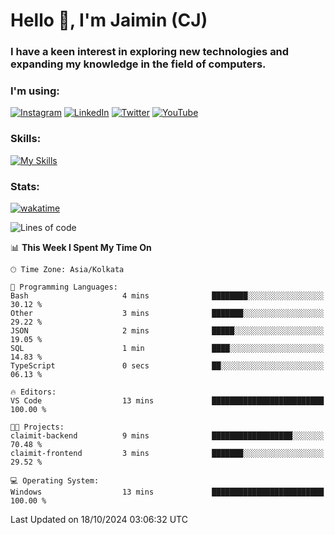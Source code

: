 <h1>Hello 👋, I'm Jaimin (CJ)</h1>
<h3>I have a keen interest in exploring new technologies and expanding my knowledge in the field of computers.</h3>

<h3 align="left"> I'm using: </h3>

[![Instagram](https://img.shields.io/badge/Instagram-%23E4405F.svg?style=for-the-badge&logo=Instagram&logoColor=white)](https://instagram.com/jaimin_chovatia) [![LinkedIn](https://img.shields.io/badge/linkedin-%230077B5.svg?style=for-the-badge&logo=linkedin&logoColor=white)](https://www.linkedin.com/in/jaimin-chovatia-691b8b29a) [![Twitter](https://img.shields.io/badge/Twitter-%231DA1F2.svg?style=for-the-badge&logo=Twitter&logoColor=white)](https://twitter.com/jaimin_chovatia) [![YouTube](https://img.shields.io/badge/YouTube-%23FF0000.svg?style=for-the-badge&logo=YouTube&logoColor=white)](https://youtube.com/@cjcreations5172) 

**<h3 align="left">Skills:</h3>**

[![My Skills](https://skillicons.dev/icons?i=ts,js,java,py,react,nextjs,nodejs,postgres,mongodb,git)](https://skillicons.dev)

<!---
 **<h3 align="left">🏆 Achievements:</h3>**
 [![An image of @jaimin25's Holopin badges, which is a link to view their full Holopin profile](https://holopin.me/jaimin25)](https://holopin.io/@jaimin25)
-->

**<h3 align="left">Stats:</h3>**

[![wakatime](https://wakatime.com/badge/user/b2a7cf30-099b-4a62-be11-c3b7dc700323.svg)](https://wakatime.com/@b2a7cf30-099b-4a62-be11-c3b7dc700323)

<!--START_SECTION:waka-->
![Lines of code](https://img.shields.io/badge/From%20Hello%20World%20I%27ve%20Written-987.8%20thousand%20lines%20of%20code-blue)

📊 **This Week I Spent My Time On** 

```text
🕑︎ Time Zone: Asia/Kolkata

💬 Programming Languages: 
Bash                     4 mins              ████████░░░░░░░░░░░░░░░░░   30.12 % 
Other                    3 mins              ███████░░░░░░░░░░░░░░░░░░   29.22 % 
JSON                     2 mins              █████░░░░░░░░░░░░░░░░░░░░   19.05 % 
SQL                      1 min               ████░░░░░░░░░░░░░░░░░░░░░   14.83 % 
TypeScript               0 secs              ██░░░░░░░░░░░░░░░░░░░░░░░   06.13 % 

🔥 Editors: 
VS Code                  13 mins             █████████████████████████   100.00 % 

🐱‍💻 Projects: 
claimit-backend          9 mins              ██████████████████░░░░░░░   70.48 % 
claimit-frontend         3 mins              ███████░░░░░░░░░░░░░░░░░░   29.52 % 

💻 Operating System: 
Windows                  13 mins             █████████████████████████   100.00 % 
```


 Last Updated on 18/10/2024 03:06:32 UTC
<!--END_SECTION:waka-->
